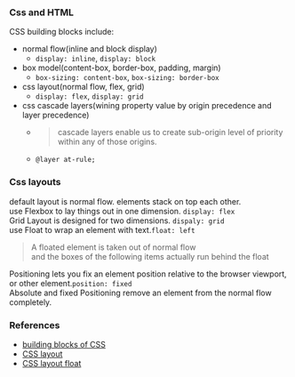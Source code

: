 ### Css and HTML 
CSS building blocks include:    
- normal flow(inline and block display)
  - `display: inline`, `display: block`
- box model(content-box, border-box, padding, margin)
  - `box-sizing: content-box`, `box-sizing: border-box`
- css layout(normal flow, flex, grid)
  -  `display: flex`, `display: grid`
- css cascade layers(wining property value by origin precedence and layer precedence)
  - > cascade layers enable us to create sub-origin level of priority within any of those origins.
  - `@layer at-rule;`
### Css layouts
default layout is normal flow. elements stack on top each other.    
use Flexbox to lay things out in one dimension. `display: flex`         
Grid Layout is designed for two dimensions. `dispaly: grid`    
use Float to wrap an element with text.`float: left`    
> A floated element is taken out of normal flow      
> and the boxes of the following items actually run behind the float

Positioning lets you fix an element position relative to the browser viewport, or other element.`position: fixed`     
Absolute and fixed Positioning remove an element from the normal flow completely.     
### References
- [building blocks of CSS](https://developer.mozilla.org/en-US/docs/Learn/CSS/Building_blocks)    
- [CSS layout](https://developer.mozilla.org/en-US/docs/Learn/CSS/CSS_layout/Introduction)
- [CSS layout float](https://developer.mozilla.org/en-US/docs/Learn/CSS/CSS_layout/Floats)
